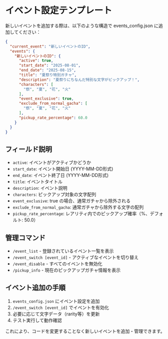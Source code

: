 # イベント設定テンプレート

新しいイベントを追加する際は、以下のような構造で events_config.json に追加してください：

```json
{
  "current_event": "新しいイベントのID",
  "events": {
    "新しいイベントのID": {
      "active": true,
      "start_date": "2025-08-01",
      "end_date": "2025-08-15",
      "title": "夏祭り特別ガチャ",
      "description": "夏祭りにちなんだ特別な文字がピックアップ！",
      "characters": [
        "祭", "夏", "花", "火"
      ],
      "event_exclusive": true,
      "exclude_from_normal_gacha": [
        "祭", "夏", "花", "火"
      ],
      "pickup_rate_percentage": 60.0
    }
  }
}
```

## フィールド説明

- `active`: イベントがアクティブかどうか
- `start_date`: イベント開始日 (YYYY-MM-DD形式)
- `end_date`: イベント終了日 (YYYY-MM-DD形式)  
- `title`: イベントタイトル
- `description`: イベント説明
- `characters`: ピックアップ対象の文字配列
- `event_exclusive`: true の場合、通常ガチャから除外される
- `exclude_from_normal_gacha`: 通常ガチャから除外する文字の配列
- `pickup_rate_percentage`: レアリティ内でのピックアップ確率（%、デフォルト: 50.0）

## 管理コマンド

- `/event_list` - 登録されているイベント一覧を表示
- `/event_switch [event_id]` - アクティブなイベントを切り替え
- `/event_disable` - すべてのイベントを無効化
- `/pickup_info` - 現在のピックアップガチャ情報を表示

## イベント追加の手順

1. `events_config.json` にイベント設定を追加
2. `/event_switch [event_id]` でイベントを有効化
3. 必要に応じて文字データ（rarity等）を更新
4. テスト実行して動作確認

これにより、コードを変更することなく新しいイベントを追加・管理できます。
